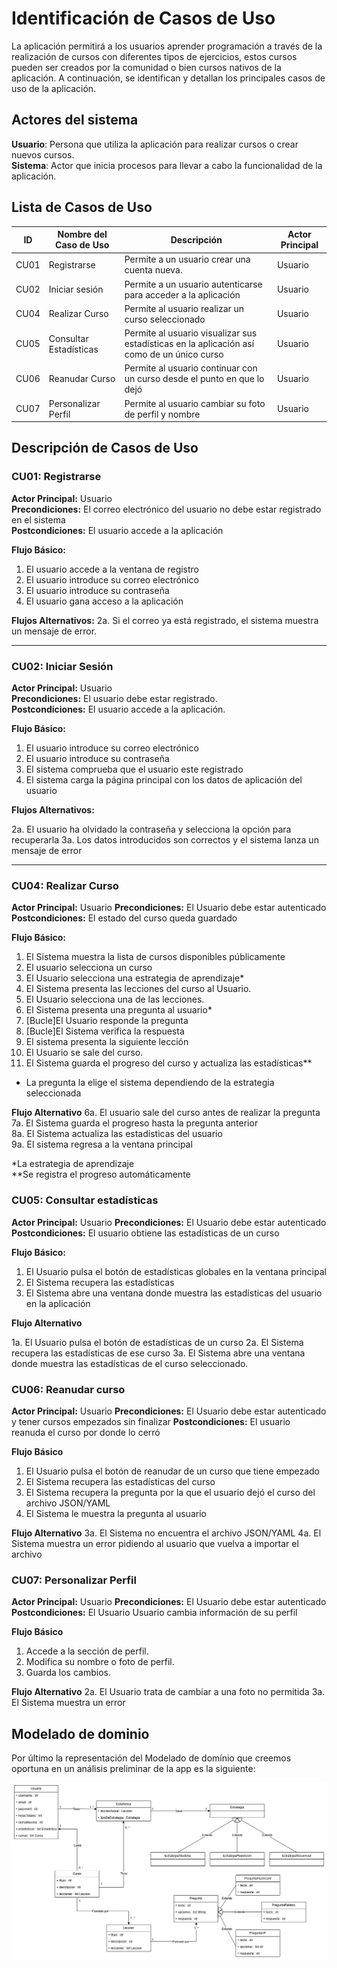 # Identificación de Casos de Uso

La aplicación permitirá a los usuarios aprender programación a través de la realización de cursos con diferentes tipos de ejercicios, estos cursos pueden ser creados por la comunidad o bien cursos nativos de la aplicación. A continuación, se identifican y detallan los principales casos de uso de la aplicación.

## Actores del sistema
**Usuario**: Persona que utiliza la aplicación para realizar cursos o crear nuevos cursos.<br>
**Sistema**: Actor que inicia procesos para llevar a cabo la funcionalidad de la aplicación.

## Lista de Casos de Uso
| ID   | Nombre del Caso de Uso           | Descripción                                          | Actor Principal |
|------|--------------------------------|---------------------------------------------------|----------------|
| CU01 | Registrarse                   | Permite a un usuario crear una cuenta nueva.       | Usuario       |
| CU02 | Iniciar sesión                | Permite a un usuario autenticarse para acceder a la aplicación | Usuario       |
| CU04 | Realizar Curso               | Permite al usuario realizar un curso seleccionado | Usuario     |
| CU05 | Consultar Estadísticas       | Permite al usuario visualizar sus estadísticas en la aplicación así como de un único curso | Usuario       |
| CU06 | Reanudar Curso              | Permite al usuario continuar con un curso desde el punto en que lo dejó | Usuario       |
| CU07 | Personalizar Perfil              | Permite al usuario cambiar su foto de perfil y nombre | Usuario       |

## Descripción de Casos de Uso

### CU01: Registrarse
**Actor Principal:** Usuario  
**Precondiciones:** El correo electrónico del usuario no debe estar registrado en el sistema  
**Postcondiciones:** El usuario accede a la aplicación  

**Flujo Básico:**

1. El usuario accede a la ventana de registro
2. El usuario introduce su correo electrónico
3. El usuario introduce su contraseña 
4. El usuario gana acceso a la aplicación

**Flujos Alternativos:**
2a. Si el correo ya está registrado, el sistema muestra un mensaje de error.

---

### CU02: Iniciar Sesión
**Actor Principal:** Usuario  
**Precondiciones:** El usuario debe estar registrado.  
**Postcondiciones:** El usuario accede a la aplicación.  

**Flujo Básico:**
1. El usuario introduce su correo electrónico
2. El usuario introduce su contraseña
3. El sistema comprueba que el usuario este registrado
4. El sistema carga la página principal con los datos de aplicación del usuario

**Flujos Alternativos:**

2a. El usuario ha olvidado la contraseña y selecciona la opción para recuperarla
3a. Los datos introducidos son correctos y el sistema lanza un mensaje de error

---

### CU04: Realizar Curso

**Actor Principal:** Usuario
**Precondiciones:** El Usuario debe estar autenticado
**Postcondiciones:** El estado del curso queda guardado

**Flujo Básico:**

1. El Sistema muestra la lista de cursos disponibles públicamente
2. El usuario selecciona un curso
3. El Usuario selecciona una estrategia de aprendizaje*
4. El Sistema presenta las lecciones del curso al Usuario.
5. El Usuario selecciona una de las lecciones.
6. El Sistema presenta una pregunta al usuario*
7. [Bucle]El Usuario responde la pregunta
8. [Bucle]El Sistema verifica la respuesta
9. El sistema presenta la siguiente lección
10. El Usuario se sale del curso.
11. El Sistema guarda el progreso del curso y actualiza las estadísticas**

* La pregunta la elige el sistema dependiendo de la estrategia seleccionada

**Flujo Alternativo**
6a. El usuario sale del curso antes de realizar la pregunta <br>
7a. El Sistema guarda el progreso hasta la pregunta anterior<br>
8a. El Sistema actualiza las estadísticas del usuario       <br>
9a. El sistema regresa a la ventana principal               <br>

*La estrategia de aprendizaje<br>
**Se registra el progreso automáticamente

### CU05: Consultar estadísticas

**Actor Principal:** Usuario
**Precondiciones:** El Usuario debe estar autenticado
**Postcondiciones:** El usuario obtiene las estadísticas de un curso

**Flujo Básico:**

1. El Usuario pulsa el botón de estadísticas globales en la ventana principal
2. El Sistema recupera las estadísticas 
3. El Sistema abre una ventana donde muestra las estadísticas del usuario en la aplicación

**Flujo Alternativo**

1a. El Usuario pulsa el botón de estadísticas de un curso
2a. El Sistema recupera las estadísticas de ese curso
3a. El Sistema abre una ventana donde muestra las estadísticas de el curso seleccionado. 

### CU06: Reanudar curso

**Actor Principal:** Usuario
**Precondiciones:** El Usuario debe estar autenticado y tener cursos empezados sin finalizar
**Postcondiciones:** El usuario reanuda el curso por donde lo cerró

**Flujo Básico**

1. El Usuario pulsa el botón de reanudar de un curso que tiene empezado
2. El Sistema recupera las estadísticas del curso
3. El Sistema recupera la pregunta por la que el usuario dejó el curso del archivo JSON/YAML
4. El Sistema le muestra la pregunta al usuario

**Flujo Alternativo**
3a. El Sistema no encuentra el archivo JSON/YAML
4a. El Sistema muestra un error pidiendo al usuario que vuelva a importar el archivo

### CU07: Personalizar Perfil

**Actor Principal:** Usuario
**Precondiciones:** El Usuario debe estar autenticado 
**Postcondiciones:** El Usuario Usuario cambia información de su perfil

**Flujo Básico**

1. Accede a la sección de perfil.
2. Modifica su nombre o foto de perfil.
3. Guarda los cambios.

**Flujo Alternativo**
2a. El Usuario trata de cambiar a una foto no permitida
3a. El Sistema muestra un error

## Modelado de dominio

Por último la representación del Modelado de domínio que creemos oportuna en un análisis preliminar de la app es la siguiente:

![ModeladoImg](Modelado.jpeg)
